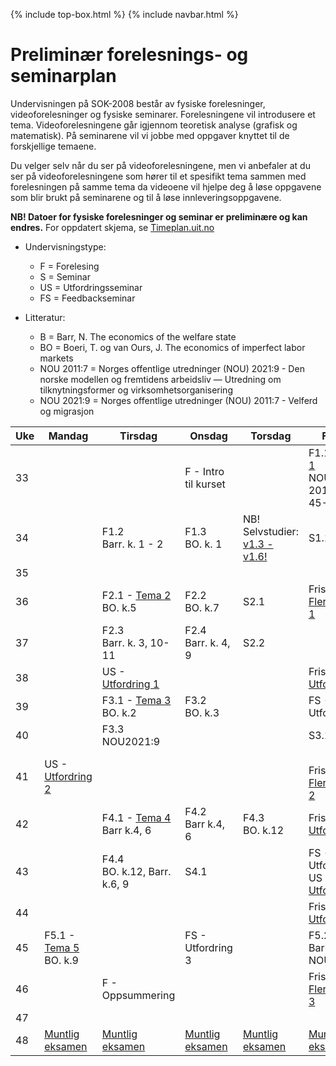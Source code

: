 {% include top-box.html %} <!-- Kode for å inkludere boksen på toppen av siden. Se _config.yml for å gjøre endringer. -->
{% include navbar.html %} <!-- Kode for navigasjonsmeny. Se navbar.html for å gjøre endringer. -->
<!-- Gjør endringer under her -->

# Preliminær forelesnings- og seminarplan

Undervisningen på SOK-2008 består av fysiske forelesninger, videoforelesninger og fysiske seminarer. 
Forelesningene vil introdusere et tema. Videoforelesningene går igjennom teoretisk analyse (grafisk og matematisk). På seminarene vil vi jobbe med oppgaver knyttet til de forskjellige temaene. 

Du velger selv når du ser på videoforelesningene, men vi anbefaler at du ser på videoforelesningene som hører til et spesifikt tema sammen med forelesningen på samme tema da videoene vil hjelpe deg å løse oppgavene som blir brukt på seminarene og til å løse innleveringsoppgavene. 

**NB! Datoer for fysiske forelesninger og seminar er preliminære og kan endres.** For oppdatert skjema, se [Timeplan.uit.no](https://timeplan.uit.no/emne_timeplan.php?sem=23h&module[]=SOK-2008-1#week-33)
* Undervisningstype:
  * F = Forelesing
  * S = Seminar
  * US = Utfordringsseminar
  * FS = Feedbackseminar

* Litteratur:
  * B = Barr, N. The economics of the welfare state
  * BO = Boeri, T. og van Ours, J. The economics of imperfect labor markets
  * NOU 2011:7 = Norges offentlige utredninger (NOU) 2021:9 - Den norske modellen og fremtidens arbeidsliv — Utredning om tilknytningsformer og virksomhetsorganisering
  * NOU 2021:9 = Norges offentlige utredninger (NOU) 2011:7 - Velferd og migrasjon

| Uke | Mandag | Tirsdag | Onsdag | Torsdag | Fredag |
| ---|------ | ------- | ------ | ------- | ------ |
| 33 |       |         | F - Intro til kurset ||  F1.1 - [Tema 1](temaer.md#tema1) <br> NOU 2011:7:ss. 45-58|
| 34 |       | F1.2 <br> Barr. k. 1 - 2   | F1.3  <br> BO. k. 1 | NB! Selvstudier: [v1.3 - v1.6!](video.md#tema1)  |S1.1 |
| 35 |       |  | | ||
| 36 |       | F2.1 - [Tema 2](temaer.md#tema2) <br> BO. k.5 | F2.2 <br> BO. k.7  | S2.1   | Frist - [Flervalgstest 1](innlevering1.md) |
| 37 |       | F2.3 <br> Barr. k. 3, 10-11   | F2.4  <br> Barr. k. 4, 9 | S2.2   | |
| 38 |       |US - [Utfordring 1](innlevering2.md)| | | Frist - [Utfordring 1](innlevering2.md)|
| 39 |       | F3.1 - [Tema 3](temaer.md#tema3) <br> BO. k.2| F3.2 <br> BO. k.3| |FS - Utfordring 1|
| 40 |       | F3.3 <br> NOU2021:9   |         |       | S3.1 |
| 41 | US - [Utfordring 2](innlevering4.md) | | | | <br> Frist - [Flervalgstest 2](innlevering3.md) |
| 42 |       |F4.1 - [Tema 4](temaer.md#tema4) <br> Barr k.4, 6  | F4.2 <br> Barr k.4, 6  | F4.3  <br> BO. k.12| Frist -  [Utfordring 2](innlevering4.md) |
| 43 |       |  F4.4 <br> BO. k.12, Barr. k.6, 9  | S4.1 |               | FS - Utfordring 2, US - [Utfordring 3](innlevering5.md)|
| 44 |        | |      |      | Frist -  [Utfordring 3](innlevering5.md)|
| 45 | F5.1 - [Tema 5](temaer.md#tema5) <br> BO. k.9 | |FS - Utfordring 3 | | F5.2 <br> Barr k.12, NOU 2011:9 |
| 46 | | F - Oppsummering | | | Frist - [Flervalgstest 3](innlevering6.md)|
| 47 |  | | | | |
| 48 | [Muntlig eksamen](muntligeksamen.md)| [Muntlig eksamen](muntligeksamen.md) |[Muntlig eksamen](muntligeksamen.md)| [Muntlig eksamen](muntligeksamen.md) |  [Muntlig eksamen](muntligeksamen.md) |
